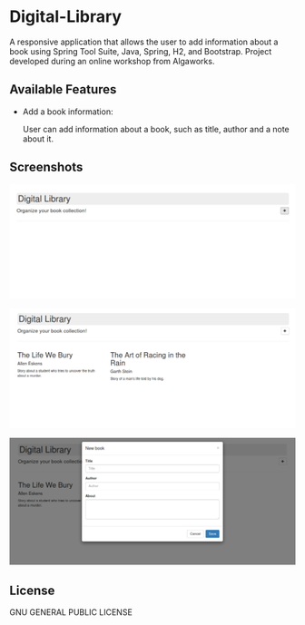 # Digital-Library
A responsive application that allows the user to add information about a book using Spring Tool Suite, Java, Spring, H2, and Bootstrap. Project developed during an online workshop from Algaworks.

## Available Features

* Add a book information:

  User can add information about a book, such as title, author and a note about it.

## Screenshots

<p align="center">
  <img src="https://github.com/crysmeira/Digital-Library/blob/master/digital_library1.png" width="800">
</p>

<p align="center">
  <img src="https://github.com/crysmeira/Digital-Library/blob/master/digital_library2.png" width="800">
</p>

<p align="center">
  <img src="https://github.com/crysmeira/Digital-Library/blob/master/digital_library3.png" width="800">
</p>

## License

GNU GENERAL PUBLIC LICENSE

